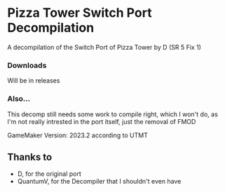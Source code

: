 # Pizza Tower Switch Port Decompilation
A decompilation of the Switch Port of Pizza Tower by D (SR 5 Fix 1)

### Downloads
Will be in releases

### Also...
This decomp still needs some work to compile right, which I won't do, as I'm not really intrested in the port itself, just the removal of FMOD

GameMaker Version: 2023.2 according to UTMT

## Thanks to
- D, for the original port
- QuantumV, for the Decompiler that I shouldn't even have
